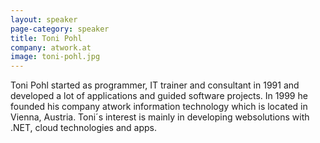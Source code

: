 ```yaml
---
layout: speaker
page-category: speaker
title: Toni Pohl
company: atwork.at
image: toni-pohl.jpg
---
```


Toni Pohl started as programmer, IT trainer and consultant in 1991 and developed a lot of applications and guided software projects. In 1999 he founded his company atwork information technology which is located in Vienna, Austria. Toni´s interest is mainly in developing websolutions with .NET, cloud technologies and apps.